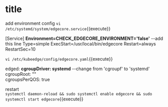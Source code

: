 # title

add environment config
`vi /etc/systemd/system/edgecore.service`{{execute}}

[Service]
**Environment=CHECK_EDGECORE_ENVIRONMENT='false'**  --add this line
Type=simple
ExecStart=/usr/local/bin/edgecore
Restart=always
RestartSec=10


`vi /etc/kubeedge/config/edgecore.yaml`{{execute}}

edged:
    **cgroupDriver: systemd**  --change from 'cgroupf' to 'systemd'  
    cgroupRoot: ""  
    cgroupsPerQOS: true  

restart  
`systemctl daemon-reload && sudo systemctl enable edgecore && sudo systemctl start edgecore`{{execute}}

